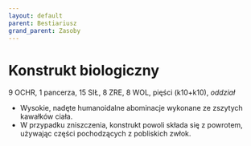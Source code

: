 ```yaml
---
layout: default
parent: Bestiariusz
grand_parent: Zasoby
---
```


# Konstrukt biologiczny

9 OCHR, 1 pancerza, 15 SIŁ, 8 ZRE, 8 WOL, pięści (k10+k10), _oddział_

- Wysokie, nadęte humanoidalne abominacje wykonane ze zszytych kawałków ciała.
- W przypadku zniszczenia, konstrukt powoli składa się z powrotem, używając części pochodzących z pobliskich zwłok.
